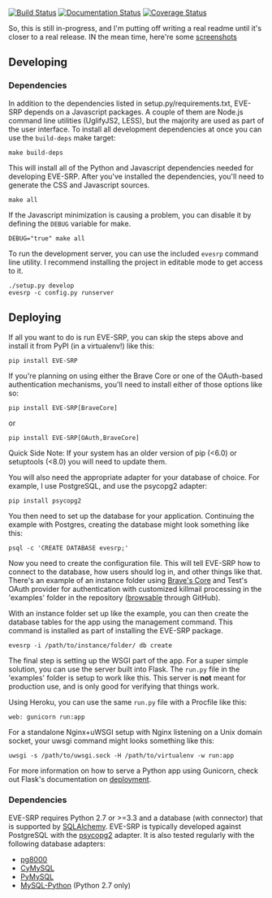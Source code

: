 [![Build Status](https://travis-ci.org/paxswill/evesrp.svg?branch=master)](https://travis-ci.org/paxswill/evesrp)
[![Documentation Status](https://readthedocs.org/projects/eve-srp/badge/?version=master)](https://readthedocs.org/projects/eve-srp/?badge=master)
[![Coverage Status](https://coveralls.io/repos/paxswill/evesrp/badge.svg?branch=master&service=github)](https://coveralls.io/github/paxswill/evesrp?branch=master)

So, this is still in-progress, and I'm putting off writing a real readme until
it's closer to a real release. IN the mean time, here're some
[screenshots][screens]

[screens]: http://imgur.com/a/3IEQC


## Developing

### Dependencies

In addition to the dependencies listed in setup.py/requirements.txt, EVE-SRP
depends on a Javascript packages. A couple of them are Node.js command line
utilities (UglifyJS2, LESS), but the majority are used as part of the user
interface. To install all development dependencies at once you can use the
`build-deps` make target:

    make build-deps

This will install all of the Python and Javascript dependencies needed for
developing EVE-SRP.
After you've installed the dependencies, you'll need to generate the CSS and
Javascript sources.

    make all

If the Javascript minimization is causing a problem, you can disable it by
defining the `DEBUG` variable for make.

    DEBUG="true" make all

To run the development server, you can use the included `evesrp` command line
utility. I recommend installing the project in editable mode to get access to
it.

    ./setup.py develop
    evesrp -c config.py runserver

## Deploying

If all you want to do is run EVE-SRP, you can skip the steps above and install
it from PyPI (in a virtualenv!) like this:

    pip install EVE-SRP

If you're planning on using either the Brave Core or one of the OAuth-based
authentication mechanisms, you'll need to install either of those options like
so:

    pip install EVE-SRP[BraveCore]

or

    pip install EVE-SRP[OAuth,BraveCore]

Quick Side Note: If your system has an older version of pip (<6.0) or
setuptools (<8.0) you will need to update them.

You will also need the appropriate adapter for your database of choice. For
example, I use PostgreSQL, and use the psycopg2 adapter:

    pip install psycopg2

You then need to set up the database for your application. Continuing the
example with Postgres, creating the database might look something like this:

    psql -c 'CREATE DATABASE evesrp;'

Now you need to create the configuration file. This will tell EVE-SRP how to
connect to the database, how users should log in, and other things like that.
There's an example of an instance folder using [Brave's Core][core] and
Test's OAuth provider for authentication with customized killmail processing
in the 'examples' folder in the repository ([browsable][examples] through
GitHub).

With an instance folder set up like the example, you can then create the
database tables for the app using the management command. This command is
installed as part of installing the EVE-SRP package.

    evesrp -i /path/to/instance/folder/ db create

The final step is setting up the WSGI part of the app. For a super simple
solution, you can use the server built into Flask. The `run.py` file in the
'examples' folder is setup to work like this. This server is **not** meant for
production use, and is only good for verifying that things work.

Using Heroku, you can use the same `run.py` file with a Procfile
like this:

    web: gunicorn run:app

For a standalone Nginx+uWSGI setup with Nginx listening on a Unix domain
socket, your uwsgi command might looks something like this:

    uwsgi -s /path/to/uwsgi.sock -H /path/to/virtualenv -w run:app

For more information on how to serve a Python app using Gunicorn, check out 
Flask's documentation on [deployment][flask-deploy].

### Dependencies

EVE-SRP requires Python 2.7 or >=3.3 and a database (with connector) that is
supported by [SQLAlchemy][sqla-db-support]. EVE-SRP is typically developed
against PostgreSQL with the [psycopg2][psycopg2] adapter. It is also tested
regularly with the following database adapters:

* [pg8000](https://pypi.python.org/pypi/pg8000/)
* [CyMySQL](https://pypi.python.org/pypi/cymysql)
* [PyMySQL](https://pypi.python.org/pypi/PyMySQL)
* [MySQL-Python](https://pypi.python.org/pypi/MySQL-python) (Python 2.7 only)

[core]: https://github.com/bravecollective/core
[examples]: https://github.com/paxswill/evesrp/tree/master/example
[flask-deploy]: http://flask.pocoo.org/docs/0.10/deploying/
[sqla-db-support]: http://docs.sqlalchemy.org/en/rel_0_9/core/engines.html#supported-databases
[psycopg2]:http://initd.org/psycopg/
